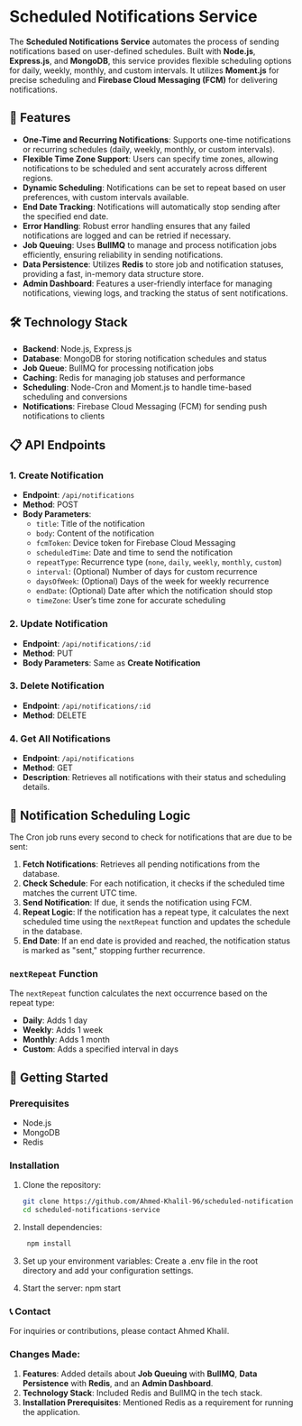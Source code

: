 # Scheduled Notifications Service

The **Scheduled Notifications Service** automates the process of sending notifications based on user-defined schedules. Built with **Node.js**, **Express.js**, and **MongoDB**, this service provides flexible scheduling options for daily, weekly, monthly, and custom intervals. It utilizes **Moment.js** for precise scheduling and **Firebase Cloud Messaging (FCM)** for delivering notifications.

## 🚀 Features

- **One-Time and Recurring Notifications**: Supports one-time notifications or recurring schedules (daily, weekly, monthly, or custom intervals).
- **Flexible Time Zone Support**: Users can specify time zones, allowing notifications to be scheduled and sent accurately across different regions.
- **Dynamic Scheduling**: Notifications can be set to repeat based on user preferences, with custom intervals available.
- **End Date Tracking**: Notifications will automatically stop sending after the specified end date.
- **Error Handling**: Robust error handling ensures that any failed notifications are logged and can be retried if necessary.
- **Job Queuing**: Uses **BullMQ** to manage and process notification jobs efficiently, ensuring reliability in sending notifications.
- **Data Persistence**: Utilizes **Redis** to store job and notification statuses, providing a fast, in-memory data structure store.
- **Admin Dashboard**: Features a user-friendly interface for managing notifications, viewing logs, and tracking the status of sent notifications.

## 🛠️ Technology Stack

- **Backend**: Node.js, Express.js
- **Database**: MongoDB for storing notification schedules and status
- **Job Queue**: BullMQ for processing notification jobs
- **Caching**: Redis for managing job statuses and performance
- **Scheduling**: Node-Cron and Moment.js to handle time-based scheduling and conversions
- **Notifications**: Firebase Cloud Messaging (FCM) for sending push notifications to clients

## 📋 API Endpoints

### 1. **Create Notification**
   - **Endpoint**: `/api/notifications`
   - **Method**: POST
   - **Body Parameters**:
     - `title`: Title of the notification
     - `body`: Content of the notification
     - `fcmToken`: Device token for Firebase Cloud Messaging
     - `scheduledTime`: Date and time to send the notification
     - `repeatType`: Recurrence type (`none`, `daily`, `weekly`, `monthly`, `custom`)
     - `interval`: (Optional) Number of days for custom recurrence
     - `daysOfWeek`: (Optional) Days of the week for weekly recurrence
     - `endDate`: (Optional) Date after which the notification should stop
     - `timeZone`: User’s time zone for accurate scheduling

### 2. **Update Notification**
   - **Endpoint**: `/api/notifications/:id`
   - **Method**: PUT
   - **Body Parameters**: Same as **Create Notification**

### 3. **Delete Notification**
   - **Endpoint**: `/api/notifications/:id`
   - **Method**: DELETE

### 4. **Get All Notifications**
   - **Endpoint**: `/api/notifications`
   - **Method**: GET
   - **Description**: Retrieves all notifications with their status and scheduling details.

## 🔄 Notification Scheduling Logic

The Cron job runs every second to check for notifications that are due to be sent:

1. **Fetch Notifications**: Retrieves all pending notifications from the database.
2. **Check Schedule**: For each notification, it checks if the scheduled time matches the current UTC time.
3. **Send Notification**: If due, it sends the notification using FCM.
4. **Repeat Logic**: If the notification has a repeat type, it calculates the next scheduled time using the `nextRepeat` function and updates the schedule in the database.
5. **End Date**: If an end date is provided and reached, the notification status is marked as "sent," stopping further recurrence.

### `nextRepeat` Function

The `nextRepeat` function calculates the next occurrence based on the repeat type:
- **Daily**: Adds 1 day
- **Weekly**: Adds 1 week
- **Monthly**: Adds 1 month
- **Custom**: Adds a specified interval in days

## 🚀 Getting Started

### Prerequisites

- Node.js
- MongoDB
- Redis

### Installation

1. Clone the repository:
   ```bash
   git clone https://github.com/Ahmed-Khalil-96/scheduled-notifications.git
   cd scheduled-notifications-service

2. Install dependencies:
   ```bash
    npm install

3. Set up your environment variables:
   Create a .env file in the root directory and add your configuration settings.

4. Start the server: npm start

### 📞 Contact
For inquiries or contributions, please contact Ahmed Khalil.


### Changes Made:

1. **Features**: Added details about **Job Queuing** with **BullMQ**, **Data Persistence** with **Redis**, and an **Admin Dashboard**.
2. **Technology Stack**: Included Redis and BullMQ in the tech stack.
3. **Installation Prerequisites**: Mentioned Redis as a requirement for running the application.
